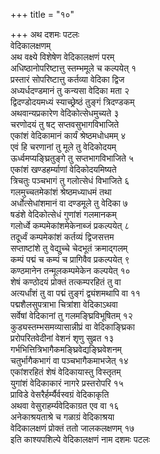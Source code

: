 +++
title = "१०"

+++
अथ दशमः पटलः  
वेदिकालक्षणम्  
अथ वक्ष्ये विशेषेण वेदिकालक्षणं परम्   
अधिष्ठानोपरिष्टात्तु स्तम्भमूले च कल्पयेत् १  
प्रस्तारं सोपरिष्टात्तु कर्तव्या वेदिका द्विज  
अध्यर्धदण्डमानं तु कन्यसा वेदिका मता २  
द्विदण्डोदयमध्यं स्याच्छ्रेष्ठं तुङ्गं त्रिदण्डकम्  
अथवान्यप्रकारेण वेदिकोत्सेधमुच्यते ३  
चरणोदयं तु षट् सप्तवसुभागविभाजिते  
एकांशं वेदिकामानं कार्यं श्रेष्ठमधोधमम् ४  
एवं हि चरणानां तु मूले तु वेदिकोदयम्  
ऊर्ध्वमप्यङ्घ्रितुङ्गे तु सप्तभागविभाजिते ५  
एकांशं खण्डहर्म्याणां वेदिकोदयमिष्यते  
त्रिचतुः पञ्चभागं तु गलोत्सेधं विभाजिते ६  
गलमुच्चतमेकांशं श्रेष्ठमध्याधमं तथा  
अर्धोत्सेधांशमानं वा दण्डमूले तु वेदिका ७  
षडंशे वेदिकोत्सेधं गुणांशं गलमानकम्  
गलोर्ध्वे कम्पमेकांशमेकेनाब्जं प्रकल्पयेत् ८  
तदूर्ध्वं कम्पमेकांशं कर्तव्यं द्विजसत्तम  
सप्ताष्टांशे तु वेद्युच्चे चेदभूतं क्रमाद्गलम्  
कम्पं पद्मं च कम्पं च प्रागिवैव प्रकल्पयेत् ९  
कण्ठमानेन तन्मूलकम्पमेकेन कल्पयेत् १०  
शेषं कण्ठोदयं प्रोक्तं तत्कम्परहितं तु वा  
अत्यर्धांशं तु वा पद्मं तुङ्गं द्व्यंशमथापि वा ११  
पद्मशैलसुपत्राभा चित्रांशा वेदिकाऽथवा  
सर्वेषां वेदिकानां तु गलमङ्घ्रिविभूषितम् १२  
कुड्यस्तम्भसमव्यासान्नीप्रं वा वेदिकाङ्घ्रिका  
प्ररोपरितवेदीनां वेशनं शृणु सुव्रत १३  
गर्भभित्तित्रिभागैकमङ्घ्रिवेद्यङ्घ्रिवेशनम्  
चतुर्भागैकभागं वा पञ्चभागैकमाभजेत् १४  
एकांशरहितं शेषं वेदिकायास्तु विस्तृतम्  
युगांशं वेदिकाकारं नागरे प्रस्तरोपरि १५  
प्राविडे वेसरैर्हर्म्यैर्वस्वग्रं वेदिकाकृति  
अथवा वेसुराहर्म्यवेदिकाग्रत एव वा १६  
अनेकाश्रयताश्रे च गळाग्रं वेदिकाश्रया  
वेदिकालक्षणं प्रोक्तं ततो जालकलक्षणम् १७  
इति काश्यपशिल्पे वेदिकालक्षणं नाम दशमः पटलः  
   
